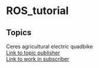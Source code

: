 # ROS_tutorial
## Topics
Ceres agricultural electric quadbike <br>
[Link to topic publisher](topic_test_publisher.py)<br>
[Link to work in subscriber](topic_test_subscriber.py) <br>
